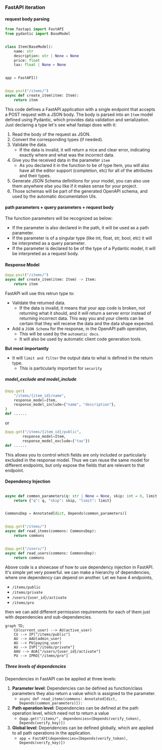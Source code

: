 ### FastAPI iteration

#### request body parsing

```python
from fastapi import FastAPI
from pydantic import BaseModel


class Item(BaseModel):
    name: str
    description: str | None = None
    price: float
    tax: float | None = None


app = FastAPI()


@app.post("/items/")
async def create_item(item: Item):
    return item
```

This code defines a FastAPI application with a single endpoint that accepts a POST request with a JSON body. The body is parsed into an `Item` model defined using Pydantic, which provides data validation and serialization.
Just declaring a type let's see what fastapi does with it:

1. Read the body of the request as JSON.
2. Convert the corresponding types (if needed).
3. Validate the data.
   - If the data is invalid, it will return a nice and clear error, indicating exactly where and what was the incorrect data.
4. Give you the received data in the parameter `item`
   - As you declared it in the function to be of type Item, you will also have all the editor support (completion, etc) for all of the attributes and their types.
5. Generate JSON Schema definitions for your model, you can also use them anywhere else you like if it makes sense for your project.
6. Those schemas will be part of the generated OpenAPI schema, and used by the automatic documentation UIs.

#### path parameters + query parameters + request body

The function parameters will be recognized as below:

- If the parameter is also declared in the path, it will be used as a path parameter.
- If the parameter is of a singular type (like int, float, str, bool, etc) it will be interpreted as a query parameter.
- If the parameter is declared to be of the type of a Pydantic model, it will be interpreted as a request body.

#### Response Model

```python
@app.post("/items/")
async def create_item(item: Item) -> Item:
    return item
```

FastAPI will use this retrun type to:

- Validate the returned data.
  - If the data is invalid, it means that your app code is broken, not returning what it should, and it will return a server error instead of returning incorrect data. This way you and your clients can be certain that they will receive the data and the data shape expected.
- Add a `JSON Schema` for the response, in the OpenAPI path operation,
  - This will be used by the `automatic docs`.
  - It will also be used by automatic client code generation tools.

**But most importantly**

- It will `limit and filter` the output data to what is defined in the return type.
  - This is particularly important for `security`

##### model_exclude and model_include

```python
@app.get(
    "/items/{item_id}/name",
    response_model=Item,
    response_model_include={"name", "description"},
)
def ......
```

or

```python
@app.get("/items/{item_id}/public",
        response_model=Item,
        response_model_exclude={"tax"})
def ......
```

This allows you to control which fields are only included or particularly excluded in the response model. Thus we can reuse the same model for different endpoints, but only expose the fields that are relevant to that endpoint.

#### Dependency Injection

```python

async def common_parameters(q: str | None = None, skip: int = 0, limit: int = 100):
    return {"q": q, "skip": skip, "limit": limit}


CommonsDep = Annotated[dict, Depends(common_parameters)]


@app.get("/items/")
async def read_items(commons: CommonsDep):
    return commons


@app.get("/users/")
async def read_users(commons: CommonsDep):
    return commons
```

Above code is a showcase of how to use dependency injection in FastAPI.
It's simple yet very powerful.
we can make a hierarchy of dependencies, where one dependency can depend on another.
Let we have 4 endpoints,

- `/items/public`
- `/items/private`
- `/users/{user_id}/activate`
- `/items/pro`

then we can add different permission requirements for each of them just with dependencies and sub-dependencies.

```mermaid
graph TD;
    CU(current_user) --> AU(active_user)
    CU --> IP["/items/public"]
    AU --> AAU(admin_user)
    AU --> PU(paying_user)
    AU --> IVP["/items/private"]
    AAU --> AUA["/users/{user_id}/activate"]
    PU --> IPRO["/items/pro"]
```

##### Three levels of dependencies

Dependencies in FastAPI can be applied at three levels:

1. **Parameter level**: Dependencies can be defined as function/class parameters they also return a value which is assigned to the parameter.
   - `async def read_items(commons: Annotated[dict, Depends(common_parameters)]):`
2. **Path operation level**: Dependencies can be defined at the path operation level, which need not to return a value
   - `@app.get("/items/", dependencies=[Depends(verify_token), Depends(verify_key)])`
3. **Global level**: Dependencies can be defined globally, which are applied to all path operations in the application.
   - `app = FastAPI(dependencies=[Depends(verify_token), Depends(verify_key)])`
